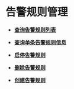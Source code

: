 # 告警规则管理<a name="ZH-CN_TOPIC_0032830922"></a>

-   **[查询告警规则列表](查询告警规则列表.md)**  

-   **[查询单条告警规则信息](查询单条告警规则信息.md)**  

-   **[启停告警规则](启停告警规则.md)**  

-   **[删除告警规则](删除告警规则.md)**  

-   **[创建告警规则](创建告警规则.md)**  


